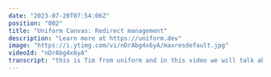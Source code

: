 ```yaml
---
date: "2023-07-20T07:54:06Z"
position: "002"
title: "Uniform Canvas: Redirect management"
description: "Learn more at https://uniform.dev"
image: "https://i.ytimg.com/vi/nDrAbg4x6yA/maxresdefault.jpg"
videoId: "nDrAbg4x6yA"
transcript: "this is Tim from uniform and in this video we will talk about the uniforms redirect management [Applause] [Music] and before I show you let's talk a little bit about why this is so important because redirects are vital for especially marketers also for when you maybe relocate certain pages and you don't want your SEO to break and so generally redirects are a technical issue right they're always in the backlog of some developer that actually has to add a rule to a Json file or maybe update a database or actually code a redirect in the router of their application and it's just a challenge because marketers might need to change a redirect rule tomorrow because another partner has some certain URL set up or something SEO is not correct marketers need redirects and if they are not correct you will lose money and you will lose time and so especially in a composable architecture where everything is everywhere and it's really abstract uniform helps you by creating the project map where all your URLs are and all your compositions and then also on top hit added redirects and so you can visually see where Pages go so let's go into the browser here and I'll show you how it works so this is our site map for the project in our project map and you can see there's a Java drip specialty coffee maker here and let's say this is such a special project or product that I want a vanity URL for it so what we can do is actually go to our redirects and say let's add a new redirect gold felony Imagine This Is Christmas campaign special product whatever right and so what you can do is actually select just the source URL that you want to exist and then select our Target and we are good to go and we have now officially added a redirect that is actually a 301 header it's important for Google and when you hit save now this just works throughout the uniform SDK there is a little bit more you can do so if you actually hit edit here you can click on the advanced Tab and you can see you can actually map one product node or one project map node to another if you wanted to and we can also say you know what any query string that is added to this hero like UTM campaign or UTM Source or whatever is actually added to the request to the redirect and then we can actually say you know what kind of header do we need here and this gives you just that little extra um stuff that you need maybe as a developer to set this up for people and this makes it a very rich and easy to use interface and what you should know as a developer you can actually use uniform CLI and apis to do this as well so you're not bound to this interface you can actually use it problematically so there's one other um awesome feature I want to show you that makes things a lot simpler so when you go back to the project map and you see that here in the shop that lives at slash shop here there's a product that is dynamic so this could be a thousand product URLs any different URL parameter loads a different product into this composition and then we still have our vanity URL here that's and this one doesn't show the vanity URL but it does show that it redirects there's a little icon here so let's say shop needs to become store because we need to move some things around well to make sure that the SEO is still good and actually your app redirects everything let's just do store here and then uniform detects oh there may be some redirects needed well let's do that let's have these three nodes actually redirect now so when I hit save um you can see that all of them now have a little icon and so let's go to redirect and have a look what happened so the shop that goes to all these product pages with little Asterix here now goes to store with a 301. and the interesting thing is that even our shop javascripts like the vanity URL that we created is now also going to store so uniform has kind of understood all the things you had and if it was already affected and we added a whole new rule for a bunch of pages it still makes that work you can see that the system actually creates these for you and so again you can also do this with the API or the CLI and you can extract all those and put those in your first l.json or put them on Akamai or whatever you need to do these things and so that's all I wanted to show you and I think this is a great tool for marketers to be able to safely redirect keep canonical URLs in place make sure the correct HTTP headers are set up even if these marketers might not understand what these headers do this means developers are still happy so this actually enforces the visual workspace of uniform that you use as your full team rather than just a marketer or just a developer alright um happy website building cheers [Music]"
---
```


